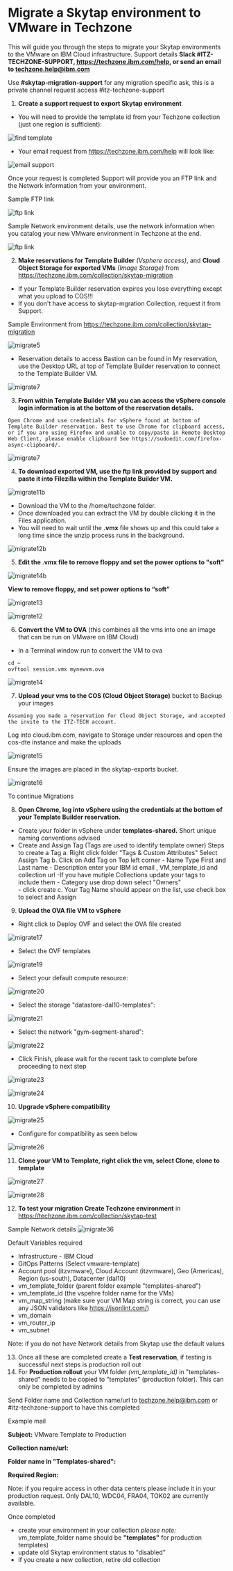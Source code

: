 # Migrate a Skytap environment to VMware in Techzone

This will guide you through the steps to migrate your Skytap environments to the VMware on IBM Cloud infrastructure. Support details **Slack #ITZ-TECHZONE-SUPPORT, https://techzone.ibm.com/help, or send an email to techzone.help@ibm.com**

Use **#skytap-migration-support** for any migration specific ask, this is a private channel request access #itz-techzone-support

1. **Create a support request to export Skytap environment**

- You will need to provide the template id from your Techzone collection (just one region is sufficient):

![find template](https://github.com/IBM/itz-support-public/blob/main/Skytap/Skytap-Runbooks/Images/skytapmigrate1.png)

- Your email request from https://techzone.ibm.com/help will look like:

![email support](https://github.com/IBM/itz-support-public/blob/main/Skytap/Skytap-Runbooks/Images/skytapmigrate2.png)

Once your request is completed Support will provide you an FTP link and the Network information from your environment. 

Sample FTP link

![ftp link](https://github.com/IBM/itz-support-public/blob/main/Skytap/Skytap-Runbooks/Images/skytapmigrate3.png)

Sample Network environment details, use the network information when you catalog your new VMware environment in Techzone at the end.

![ftp link](https://github.com/IBM/itz-support-public/blob/main/Skytap/Skytap-Runbooks/Images/skytapmigrate4.png)


2. **Make reservations for Template Builder** _(Vsphere access)_, and **Cloud Object Storage for exported VMs** _(Image Storage)_ from https://techzone.ibm.com/collection/skytap-migration

- If your Template Builder reservation expires you lose everything except what you upload to COS!!!
- If you don't have access to skytap-mgration Collection, request it from Support.

Sample Environment from https://techzone.ibm.com/collection/skytap-migration

![migrate5](https://github.com/IBM/itz-support-public/blob/main/Skytap/Skytap-Runbooks/Images/skytapmigrate5.png)

- Reservation details to access Bastion can be found in My reservation, use the Desktop URL at top of Template Builder reservation to connect to the Template Builder VM. 

![migrate7](https://github.com/IBM/itz-support-public/blob/main/Skytap/Skytap-Runbooks/Images/skytapmigrate6.png)

3. **From within Template Builder VM you can access the vSphere console login information is at the bottom of the reservation details.**

`Open Chrome and use credentials for vSphere found at bottom of Template Builder reservation.
Best to use Chrome for clipboard access, or if you are using Firefox and unable to copy/paste in Remote Desktop Web Client, please enable clipboard See https://sudoedit.com/firefox-async-clipboard/.` 

![migrate7](https://github.com/IBM/itz-support-public/blob/main/Skytap/Skytap-Runbooks/Images/skytapmigrate7.png)

4. **To download exported VM, use the ftp link provided by support and paste it into Filezilla within the Template Builder VM.**


![migrate11b](https://github.com/IBM/itz-support-public/blob/main/Skytap/Skytap-Runbooks/Images/skytapmigrate11b.png)

- Download the VM to the /home/techzone folder.
- Once downloaded you can extract the VM by double clicking it in the Files application.
- You will need to wait until the **.vmx** file shows up and this could take a long time since the unzip process runs in the background.

![migrate12b](https://github.com/IBM/itz-support-public/blob/main/Skytap/Skytap-Runbooks/Images/skytapmigrate12b.png)


5. **Edit the .vmx file to remove floppy and set the power options to "soft"**

![migrate14b](https://github.com/IBM/itz-support-public/blob/main/Skytap/Skytap-Runbooks/Images/skytapmigrate14b.png)

**View to remove floppy, and set power options to “soft”**

![migrate13](https://github.com/IBM/itz-support-public/blob/main/Skytap/Skytap-Runbooks/Images/skytapmigrate13.png)

![migrate12](https://github.com/IBM/itz-support-public/blob/main/Skytap/Skytap-Runbooks/Images/skytapmigrate12.png)

6. **Convert the VM to OVA** (this combines all the vms into one an image that can be run on VMware on IBM Cloud)
- In a Terminal window  run to convert the VM to ova
```
cd ~
ovftool session.vmx mynewvm.ova
```

![migrate14](https://github.com/IBM/itz-support-public/blob/main/Skytap/Skytap-Runbooks/Images/skytapmigrate14.png)

7. **Upload your vms to the COS (Cloud Object Storage)** bucket to Backup your images

`Assuming you made a reservation for Cloud Object Storage, and accepted the invite to the ITZ-TECH account.`

  Log into cloud.ibm.com, navigate to Storage under resources and open the cos-dte instance and make the uploads

![migrate15](https://github.com/IBM/itz-support-public/blob/main/Skytap/Skytap-Runbooks/Images/skytapmigrate15.png)

Ensure the images are placed in the skytap-exports bucket.

![migrate16](https://github.com/IBM/itz-support-public/blob/main/Skytap/Skytap-Runbooks/Images/skytapmigrate16.png)

To continue Migrations

8. **Open Chrome, log into vSphere using the credentials at the bottom of your Template Builder reservation.**
- Create your folder in vSphere under **templates-shared.** Short unique naming conventions advised
- Create and Assign Tag (Tags are used to identify template owner)
    Steps to create a Tag
     a. Right click folder "Tags & Custom Attributes" Select Assign Tag
     b. Click on Add Tag on Top left corner
       - Name Type First and Last name
       - Description enter your IBM id email , VM_template_id and collection url
              -If you have mutiple Collections update your tags to include them
       - Category use drop down select "Owners"  
       - click create
     c. Your Tag Name should appear on the list, use check box to select and Assign


9. **Upload the OVA file VM to vSphere**
- Right click to Deploy OVF and select the OVA file created

![migrate17](https://github.com/IBM/itz-support-public/blob/main/Skytap/Skytap-Runbooks/Images/skytapmigrate17.png)

- Select the OVF templates

![migrate19](https://github.com/IBM/itz-support-public/blob/main/Skytap/Skytap-Runbooks/Images/skytapmigrate19.png)

- Select your default compute resource:

![migrate20](https://github.com/IBM/itz-support-public/blob/main/Skytap/Skytap-Runbooks/Images/skytapmigrate20.png)

- Select the storage "datastore-dal10-templates":

![migrate21](https://github.com/IBM/itz-support-public/blob/main/Skytap/Skytap-Runbooks/Images/skytapmigrate21a.png)

- Select the network "gym-segment-shared":

![migrate22](https://github.com/IBM/itz-support-public/blob/main/Skytap/Skytap-Runbooks/Images/skytapmigrate22.png)

- Click Finish, please wait for the recent task to complete before proceeding to next step

![migrate23](https://github.com/IBM/itz-support-public/blob/main/Skytap/Skytap-Runbooks/Images/skytapmigrate23.png)

![migrate24](https://github.com/IBM/itz-support-public/blob/main/Skytap/Skytap-Runbooks/Images/skytapmigrate24.png)

10. **Upgrade vSphere compatibility**

![migrate25](https://github.com/IBM/itz-support-public/blob/main/Skytap/Skytap-Runbooks/Images/skytapmigrate25.png)

- Configure for compatibility as seen below

![migrate26](https://github.com/IBM/itz-support-public/blob/main/Skytap/Skytap-Runbooks/Images/skytapmigrate26.png)


11. **Clone your VM to Template, right click the vm, select Clone, clone to template**

![migrate27](https://github.com/IBM/itz-support-public/blob/main/Skytap/Skytap-Runbooks/Images/skytapmigrate27.png)

![migrate28](https://github.com/IBM/itz-support-public/blob/main/Skytap/Skytap-Runbooks/Images/skytapmigrate28.png)

12. **To test your migration **Create Techzone environment**** in https://techzone.ibm.com/collection/skytap-test

Sample Network details
![migrate36](https://github.com/IBM/itz-support-public/blob/main/Skytap/Skytap-Runbooks/Images/skytapmigrate36.png)

Default Variables required
- Infrastructure - IBM Cloud
- GitOps Patterns (Select vmware-template)
- Account pool (itzvmware), Cloud Account (itzvmware), Geo (Americas), Region (us-south), Datacenter (dal10)
- vm_template_folder (parent folder example "templates-shared")
- vm_template_id (the vspehre folder name for the VMs)
- vm_map_string (make sure your VM Map string is correct, you can use any JSON validators like https://jsonlint.com/) 
- vm_domain
- vm_router_ip
- vm_subnet

Note: if you do not have Network details from Skytap use the default values

13. Once all these are completed create a **Test reservation**, if testing is successful next steps is production roll out
14. For **Production rollout** your VM folder _(vm_template_id)_ in "templates-shared" needs to be copied to "templates" (production folder). This can only be completed by admins

Send Folder name and Collection name/url to techzone.help@ibm.com or #itz-techzone-support to have this completed

Example mail

**Subject:** VMware Template to Production

**Collection name/url:**

**Folder name in "Templates-shared":**

**Required Region:**

Note: if you require access in other data centers please include it in your production request. Only DAL10, WDC04, FRA04, TOK02 are currently available.

Once completed 
- create your environment in your collection _please note:_ vm_template_folder name should be **"templates"** for production templates)
- update old Skytap environment status to "disabled"
- if you create a new collection, retire old collection


